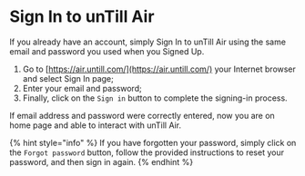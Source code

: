# Sign In to unTill Air

If you already have an account, simply Sign In to unTill Air using the same email and password you used when you Signed Up.

1. Go to [https://air.untill.com/](https://air.untill.com/) your Internet browser and select Sign In page;
2. Enter your email and password;
3. Finally, click on the `Sign in` button to complete the signing-in process.

If email address and password were correctly entered, now you are on home page and able to interact with unTill Air.

{% hint style="info" %}
If you have forgotten your password, simply click on the `Forgot password` button, follow the provided instructions to reset your password, and then sign in again.
{% endhint %}
